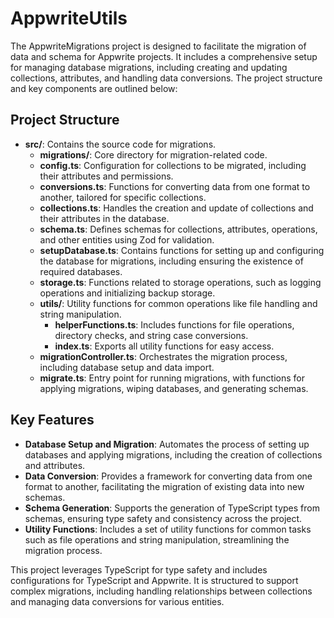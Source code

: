 # AppwriteUtils

The AppwriteMigrations project is designed to facilitate the migration of data and schema for Appwrite projects. It includes a comprehensive setup for managing database migrations, including creating and updating collections, attributes, and handling data conversions. The project structure and key components are outlined below:

## Project Structure

- **src/**: Contains the source code for migrations.
  - **migrations/**: Core directory for migration-related code.
  - **config.ts**: Configuration for collections to be migrated, including their attributes and permissions.
  - **conversions.ts**: Functions for converting data from one format to another, tailored for specific collections.
  - **collections.ts**: Handles the creation and update of collections and their attributes in the database.
  - **schema.ts**: Defines schemas for collections, attributes, operations, and other entities using Zod for validation.
  - **setupDatabase.ts**: Contains functions for setting up and configuring the database for migrations, including ensuring the existence of required databases.
  - **storage.ts**: Functions related to storage operations, such as logging operations and initializing backup storage.
  - **utils/**: Utility functions for common operations like file handling and string manipulation.
    - **helperFunctions.ts**: Includes functions for file operations, directory checks, and string case conversions.
    - **index.ts**: Exports all utility functions for easy access.
  - **migrationController.ts**: Orchestrates the migration process, including database setup and data import.
  - **migrate.ts**: Entry point for running migrations, with functions for applying migrations, wiping databases, and generating schemas.

## Key Features

- **Database Setup and Migration**: Automates the process of setting up databases and applying migrations, including the creation of collections and attributes.
- **Data Conversion**: Provides a framework for converting data from one format to another, facilitating the migration of existing data into new schemas.
- **Schema Generation**: Supports the generation of TypeScript types from schemas, ensuring type safety and consistency across the project.
- **Utility Functions**: Includes a set of utility functions for common tasks such as file operations and string manipulation, streamlining the migration process.

This project leverages TypeScript for type safety and includes configurations for TypeScript and Appwrite. It is structured to support complex migrations, including handling relationships between collections and managing data conversions for various entities.
